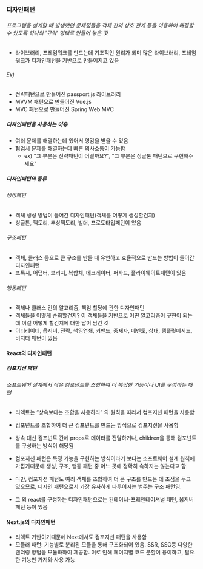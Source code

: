 ### 디자인패턴

###### 프로그램을 설계할 때 발생했던 문제점들을 객체 간의 상호 관계 등을 이용하여 해결할 수 있도록 하나의 '규약' 형태로 만들어 놓은 것

- 라이브러리, 프레임워크를 만드는데 기초적인 원리가 되며 많은 라이브러리, 프레임워크가 디자인패턴을 기반으로 만들어지고 있음

###### Ex)

- 전략패턴으로 만들어진 passport.js 라이브러리
- MVVM 패턴으로 만들어진 Vue.js
- MVC 패턴으로 만들어진 Spring Web MVC

##### 디자인패턴을 사용하는 이유

- 여러 문제를 해결하는데 있어서 영감을 받을 수 있음
- 협업시 문제를 해결하는데 빠른 의사소통이 가능함
  - ex) "그 부분은 전략패턴이 어떨까요?", "그 부분은 싱글톤 패턴으로 구현해주세요"

##### 디자인패턴의 종류

###### 생성패턴

- 객체 생성 방법이 들어간 디자인패턴(객체를 어떻게 생성할건지)
- 싱글톤, 팩토리, 추상팩토리, 빌더, 프로토타입패턴이 있음

###### 구조패턴

- 객체, 클래스 등으로 큰 구조를 만들 때 유연하고 효율적으로 만드는 방법이 들어간 디자인패턴
- 프록시, 어댑터, 브리지, 복합체, 데코레이터, 퍼사드, 플라이웨이트패턴이 있음

###### 행동패턴

- 객체나 클래스 간의 알고리즘, 책임 할당에 관한 디자인패턴
- 객체들을 어떻게 순회할건지? 이 객체들을 기반으로 어떤 알고리즘이 구현이 되는데 이걸 어떻게 할건지에 대한 답이 담긴 것
- 이터레이터, 옵저버, 전략, 책임연쇄, 커맨드, 중재자, 메멘토, 상태, 템플릿메서드, 비지터 패턴이 있음

#### React의 디자인패턴

##### 컴포지션 패턴

###### 소프트웨어 설계에서 작은 컴포넌트를 조합하여 더 복잡한 기능이나 UI를 구성하는 패턴

- 리액트는 “상속보다는 조합을 사용하라” 의 원칙을 따라서 컴포지션 패턴을 사용함
- 컴포넌트를 조합하여 더 큰 컴포넌트를 만드는 방식으로 컴포지션을 사용함
- 상속 대신 컴포넌트 간에 props로 데이터를 전달하거나, children을 통해 컴포넌트를 구성하는 방식이 해당됨

- 컴포지션 패턴은 특정 기능을 구현하는 방식이라기 보다는 소프트웨어 설계 원칙에 가깝기때문에 생성, 구조, 행동 패턴 중 어느 곳에 정확히 속하지는 않는다고 함
- 다만, 컴포지션 패턴도 여러 객체를 조합하여 더 큰 구조를 만드는 데 초점을 두고 있으므로, 디자인 패턴으로서 가장 유사하게 다루어지는 범주는 구조 패턴임.
- 그 외 react를 구성하는 디자인패턴으로는 컨테이너-프레젠테이셔널 패턴, 옵저버 패턴 등이 있음

#### Next.js의 디자인패턴

- 리액트 기반이기때문에 Next에서도 컴포지션 패턴을 사용함
- 모듈러 패턴: 기능별로 분리된 모듈을 통해 구조화되어 있음. SSR, SSG등 다양한 렌더링 방법을 모듈화하여 제공함. 이로 인해 페이지별 코드 분할이 용이하고, 필요한 기능만 가져와 사용 가능

